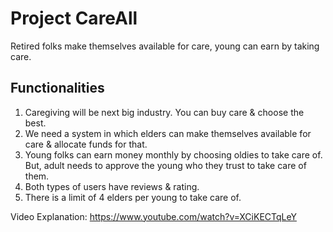 # Project CareAll
Retired folks make themselves available for care, young can earn by taking care.
## Functionalities
1. Caregiving will be next big industry. You can buy care & choose the best.
2. We need a system in which elders can make themselves available for care & allocate funds for that.
3. Young folks can earn money monthly by choosing oldies to take care of. But, adult needs to approve the young who they trust to take care of them.
4. Both types of users have reviews & rating.
5. There is a limit of 4 elders per young to take care of.

Video Explanation: https://www.youtube.com/watch?v=XCiKECTqLeY
